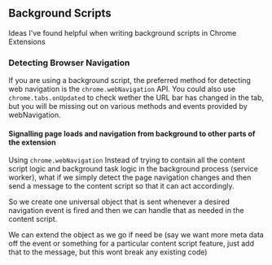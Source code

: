 ## Background Scripts
Ideas I've found helpful when writing background scripts in Chrome Extensions
### Detecting Browser Navigation
If you are using a background script, the preferred method for detecting web navigation is the `chrome.webNavigation` API. You could also use `chrome.tabs.onUpdated` to check wether the URL bar has changed in the tab, but you will be missing out on various methods and events provided by webNavigation.
#### Signalling page loads and navigation from background to other parts of the extension
Using `chrome.webNavigation`
Instead of trying to contain all the content script logic and background task logic in the background process (service worker), what if we simply detect the page navigation changes and then send a message to the content script so that it can act accordingly. 

So we create one universal object that is sent whenever a desired navigation event is fired and then we can handle that as needed in the content script.

We can extend the object as we go if need be (say we want more meta data off the event or something for a particular content script feature, just add that to the message, but this wont break any existing code)




